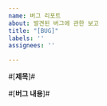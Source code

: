 ```yaml
---
name: 버그 리포트
about: 발견된 버그에 관한 보고
title: "[BUG]"
labels: ''
assignees: ''

---
```


#[**제목**]#

#[**버그 내용**]#
